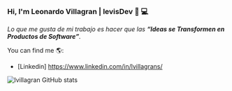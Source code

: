 ### Hi, I'm Leonardo Villagran | levisDev 👋 💻
*Lo que me gusta de mi trabajo es hacer que las **“Ideas se Transformen en Productos de Software”**.*

You can find me 🌎:
- [Linkedin] https://www.linkedin.com/in/lvillagrans/
 
![lvillagran GitHub stats](https://github-readme-stats.vercel.app/api?username=lvillagran&show_icons=true)

